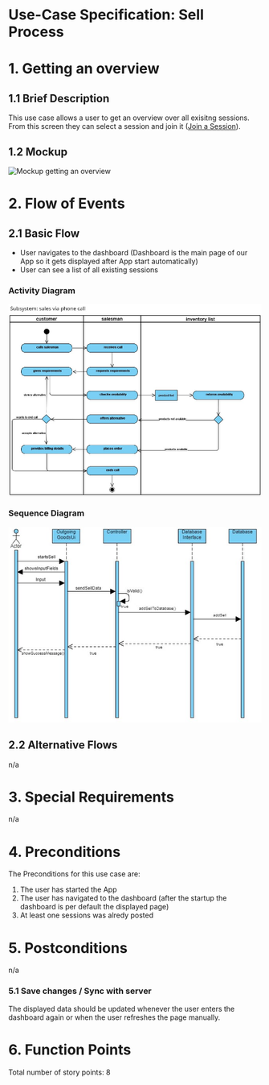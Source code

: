 # Use-Case Specification: Sell Process

# 1. Getting an overview

## 1.1 Brief Description
This use case allows a user to get an overview over all exisitng sessions. From this screen they can select a session and join it ([Join a Session](./uc4_sell_process.md)).

## 1.2 Mockup
![Mockup getting an overview](../mockups/Session_Overview.png)

# 2. Flow of Events

## 2.1 Basic Flow
- User navigates to the dashboard (Dashboard is the main page of our App so it gets displayed after App start automatically)
- User can see a list of all existing sessions

### Activity Diagram
![Activity Diagram](./ActivityDiagramSale.jpg?raw=true)

### Sequence Diagram
![Sequence Diagram](./SequenceDiagramSale2.jpg?raw=true)


## 2.2 Alternative Flows
n/a

# 3. Special Requirements
n/a

# 4. Preconditions
The Preconditions for this use case are:
1. The user has started the App
2. The user has navigated to the dashboard (after the startup the dashboard is per default the displayed page)
3. At least one sessions was alredy posted

# 5. Postconditions
n/a

### 5.1 Save changes / Sync with server
The displayed data should be updated whenever the user enters the dashboard again or when the user refreshes the page manually.

# 6. Function Points
Total number of story points: 8
